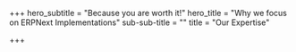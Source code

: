 +++
hero_subtitle = "Because you are worth it!"
hero_title = "Why we focus on ERPNext Implementations"
sub-sub-title = ""
title = "Our Expertise"

+++
